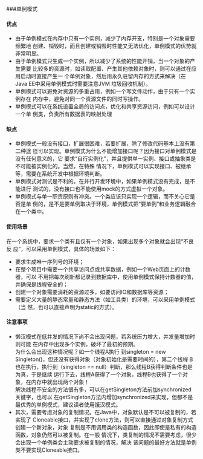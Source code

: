 ###单例模式
#### 优点
* 由于单例模式在内存中只有一个实例，减少了内存开支，特别是一个对象需要频繁地
创建、销毁时，而且创建或销毁时性能又无法优化，单例模式的优势就非常明显。
* 由于单例模式只生成一个实例，所以减少了系统的性能开销，当一个对象的产生需要
比较多的资源时，如读取配置、产生其他依赖对象时，则可以通过在应用启动时直接产生一
个单例对象，然后用永久驻留内存的方式来解决（在Java EE中采用单例模式时需要注意JVM
垃圾回收机制）。
* 单例模式可以避免对资源的多重占用，例如一个写文件动作，由于只有一个实例存在
内存中，避免对同一个资源文件的同时写操作。
* 单例模式可以在系统设置全局的访问点，优化和共享资源访问，例如可以设计一个单
例类，负责所有数据表的映射处理

#### 缺点
* 单例模式一般没有接口，扩展很困难，若要扩展，除了修改代码基本上没有第二种途
径可以实现。单例模式为什么不能增加接口呢？因为接口对单例模式是没有任何意义的，它
要求“自行实例化”，并且提供单一实例、接口或抽象类是不可能被实例化的。当然，在特殊
情况下，单例模式可以实现接口、被继承等，需要在系统开发中根据环境判断。
* 单例模式对测试是不利的。在并行开发环境中，如果单例模式没有完成，是不能进行
测试的，没有接口也不能使用mock的方式虚拟一个对象。
* 单例模式与单一职责原则有冲突。一个类应该只实现一个逻辑，而不关心它是否是单
例的，是不是要单例取决于环境，单例模式把“要单例”和业务逻辑融合在一个类中。

#### 使用场景
在一个系统中，要求一个类有且仅有一个对象，如果出现多个对象就会出现“不良反
应”，可以采用单例模式，具体的场景如下：
* 要求生成唯一序列号的环境；
* 在整个项目中需要一个共享访问点或共享数据，例如一个Web页面上的计数器，可以
不用把每次刷新都记录到数据库中，使用单例模式保持计数器的值，并确保是线程安全的；
* 创建一个对象需要消耗的资源过多，如要访问IO和数据库等资源；
* 需要定义大量的静态常量和静态方法（如工具类）的环境，可以采用单例模式（当
然，也可以直接声明为static的方式）。
#### 注意事项
* 懒汉模式在低并发的情况下尚不会出现问题，若系统压力增大，并发量增加时则可能
在内存中出现多个实例，破坏了最初的预期。<br>为什么会出现这种情况呢？如一个线程A执行
到singleton = new Singleton()，但还没有获得对象（对象初始化是需要时间的），第二个线程
B也在执行，执行到（singleton == null）判断，那么线程B获得判断条件也是为真，于是继续
运行下去，线程A获得了一个对象，线程B也获得了一个对象，在内存中就出现两个对象！<br>
解决线程不安全的方法很有多，可以在getSingleton方法前加synchronized关键字，也可以
在getSingleton方法内增加synchronized来实现，但都不是最优秀的单例模式，建议读者使用饿汉模式。<br>
* 其次，需要考虑对象的复制情况。在Java中，对象默认是不可以被复制的，若实现了
Cloneable接口，并实现了clone方法，则可以直接通过对象复制方式创建一个新对象，对象
复制是不用调用类的构造函数，因此即使是私有的构造函数，对象仍然可以被复制。在一般
情况下，类复制的情况不需要考虑，很少会出现一个单例类会主动要求被复制的情况，解决
该问题的最好方法就是单例类不要实现Cloneable接口。